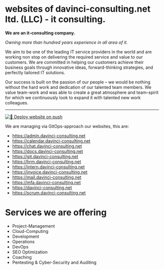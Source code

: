 # websites of davinci-consulting.net ltd. (LLC) - it consulting.


**We are an it-consulting company.**

_Owning more than hundred years experience in all area of it._

We aim to be one of the leading IT service providers in the world and are working non stop on delivering the required service and value to our customers. We are committed in helping our customers achieve their business goals through innovative ideas, forward-thinking strategies, and perfectly tailored IT solutions.

Our success is built on the passion of our people – we would be nothing without the hard work and dedication of our talented team members. We value team-work and was able to create a great atmosphere and team-spirit for which we continuously look to expand it with talented new work colleagues.

-------------

[![🚀 Deploy website on push](https://github.com/davinci-consulting/websites/actions/workflows/main.yml/badge.svg)](https://github.com/davinci-consulting/websites/actions/workflows/main.yml)

We are managing via GitOps-approach our websites, this are:

- https://admin.davinci-consulting.net
- https://calendar.davinci-consulting.net
- https://chat.davinci-consulting.net 
- https://docs.davinci-consulting.net
- https://git.davinci-consulting.net
- https://hrm.davinci-consulting.net
- https://intern.davinci-consulting.net
- https://invoice.davinci-consulting.net
- https://mail.davinci-consulting.net
- https://mfa.davinci-consulting.net
- https://davinci-consulting.net
- https://scrum.davinci-consulting.net

# Services we are offering

- Project-Management
- Cloud-Computing
- Development
- Operations
- DevOps
- SEO Optimization
- Coaching
- Pentesting & Cyber-Security and Auditing
